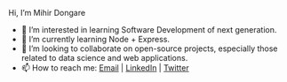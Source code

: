  Hi, I’m Mihir Dongare

- 👀 I’m interested in learning Software Development of next generation.
- 🌱 I’m currently learning Node + Express.
- 💞️ I’m looking to collaborate on open-source projects, especially those related to data science and web applications.
- 📫 How to reach me: [Email](mailto:mihirdongare@gmail.com) | [LinkedIn](https://www.linkedin.com/in/mihir-dongare-85a17819a/) | [Twitter](https://x.com/MihirDongare)

<!---
mihhirrr/mihhirrr is a ✨ special ✨ repository because its `README.md` (this file) appears on your GitHub profile.
You can click the Preview link to take a look at your changes.
--->
